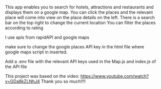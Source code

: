 This app enables you to search for hotels, attractions and restaurants and displays them on a google map. You can click the places and the relevant place will come into view on the place details on the left.
There is a search bar on the top right to change the current location
You can filter the places according to rating

I use apis from rapidAPI and google maps

make sure to change the google places API key in the html file where google maps script in inserted.

Add a .env file with the relevant API keys used in the Map.js and index.js of the API file

This project was based on the video:
https://www.youtube.com/watch?v=GDa8kZLNhJ4
Thank you so much!!!!